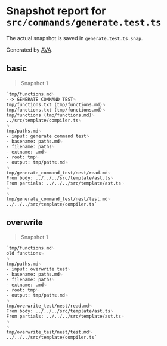 # Snapshot report for `src/commands/generate.test.ts`

The actual snapshot is saved in `generate.test.ts.snap`.

Generated by [AVA](https://ava.li).

## basic

> Snapshot 1

    `tmp/functions.md␊
    --> GENERATE COMMAND TEST␊
    tmp/functions.txt (tmp/functions.md)␊
    tmp/functions.txt (tmp/functions.md)␊
    tmp/functions (tmp/functions.md)␊
    ../src/template/compiler.ts␊
    ␊
    tmp/paths.md␊
    - input: generate command test␊
    - basename: paths.md␊
    - filename: paths␊
    - extname: .md␊
    - root: tmp␊
    - output: tmp/paths.md␊
    ␊
    tmp/generate_command_test/nest/read.md␊
    From body: ../../../src/template/ast.ts␊
    From partials: ../../../src/template/ast.ts␊
    ␊
    ␊
    tmp/generate_command_test/nest/test.md␊
    ../../../src/template/compiler.ts`

## overwrite

> Snapshot 1

    `tmp/functions.md␊
    old functions␊
    ␊
    tmp/paths.md␊
    - input: overwrite test␊
    - basename: paths.md␊
    - filename: paths␊
    - extname: .md␊
    - root: tmp␊
    - output: tmp/paths.md␊
    ␊
    tmp/overwrite_test/nest/read.md␊
    From body: ../../../src/template/ast.ts␊
    From partials: ../../../src/template/ast.ts␊
    ␊
    ␊
    tmp/overwrite_test/nest/test.md␊
    ../../../src/template/compiler.ts`
